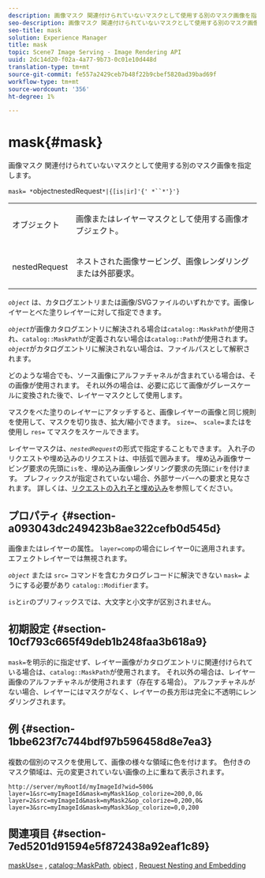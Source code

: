 ```yaml
---
description: 画像マスク 関連付けられていないマスクとして使用する別のマスク画像を指定します。
seo-description: 画像マスク 関連付けられていないマスクとして使用する別のマスク画像を指定します。
seo-title: mask
solution: Experience Manager
title: mask
topic: Scene7 Image Serving - Image Rendering API
uuid: 2dc14d20-f02a-4a77-9b73-0c01e10d448d
translation-type: tm+mt
source-git-commit: fe557a2429ceb7b48f22b9cbef5820ad39bad69f
workflow-type: tm+mt
source-wordcount: '356'
ht-degree: 1%

---
```



# mask{#mask}

画像マスク 関連付けられていないマスクとして使用する別のマスク画像を指定します。

`mask= *`objectnestedRequest`*|{[is|ir]'{' *``*'}'}`

<table id="simpletable_F5A8CD8D7E9B48DAB3C8184E8FE60D9B"> 
 <tr class="strow"> 
  <td class="stentry"> <p><span class="varname"> オブジェクト</span> </p></td> 
  <td class="stentry"> <p>画像またはレイヤーマスクとして使用する画像オブジェクト。 </p></td> 
 </tr> 
 <tr class="strow"> 
  <td class="stentry"> <p><span class="varname"> nestedRequest</span> </p></td> 
  <td class="stentry"> <p>ネストされた画像サービング、画像レンダリングまたは外部要求。 </p></td> 
 </tr> 
</table>

*`object`* は、カタログエントリまたは画像/SVGファイルのいずれかです。画像レイヤーとべた塗りレイヤーに対して指定できます。

*`object`*&#x200B;が画像カタログエントリに解決される場合は`catalog::MaskPath`が使用され、`catalog::MaskPath`が定義されない場合は`catalog::Path`が使用されます。 *`object`*&#x200B;がカタログエントリに解決されない場合は、ファイルパスとして解釈されます。

どのような場合でも、ソース画像にアルファチャネルが含まれている場合は、その画像が使用されます。 それ以外の場合は、必要に応じて画像がグレースケールに変換された後で、レイヤーマスクとして使用します。

マスクをべた塗りのレイヤーにアタッチすると、画像レイヤーの画像と同じ規則を使用して、マスクを切り抜き、拡大/縮小できます。 `size=`、 `scale=`またはを使用し `res=` てマスクをスケールできます。

レイヤーマスクは、*`nestedRequest`*&#x200B;の形式で指定することもできます。 入れ子のリクエストや埋め込みのリクエストは、中括弧で囲みます。 埋め込み画像サービング要求の先頭に`is`を、埋め込み画像レンダリング要求の先頭に`ir`を付けます。 プレフィックスが指定されていない場合、外部サーバーへの要求と見なされます。 詳しくは、[リクエストの入れ子と埋め込み](../../../../../is-api/http-ref/image-serving-api-ref/c-http-protocol-reference/c-syntax-and-features/r-request-nesting-and-embedding.md#reference-38ec66d4062046589e16c39bf1c6049b)を参照してください。

## プロパティ {#section-a093043dc249423b8ae322cefb0d545d}

画像またはレイヤーの属性。 `layer=comp`の場合にレイヤー0に適用されます。 エフェクトレイヤーでは無視されます。

*`object`* または `src=` コマンドを含むカタログレコードに解決できない `mask=` ようにする必要があり `catalog::Modifier`ます。

`is`と`ir`のプリフィックスでは、大文字と小文字が区別されません。

## 初期設定 {#section-10cf793c665f49deb1b248faa3b618a9}

`mask=`を明示的に指定せず、レイヤー画像がカタログエントリに関連付けられている場合は、`catalog::MaskPath`が使用されます。 それ以外の場合は、レイヤー画像のアルファチャネルが使用されます（存在する場合）。 アルファチャネルがない場合、レイヤーにはマスクがなく、レイヤーの長方形は完全に不透明にレンダリングされます。

## 例 {#section-1bbe623f7c744bdf97b596458d8e7ea3}

複数の個別のマスクを使用して、画像の様々な領域に色を付けます。 色付きのマスク領域は、元の変更されていない画像の上に重ねて表示されます。

`http://server/myRootId/myImageId?wid=500& layer=1&src=myImageId&mask=myMask1&op_colorize=200,0,0& layer=2&src=myImageId&mask=myMask2&op_colorize=0,200,0& layer=3&src=myImageId&mask=myMask3&op_colorize=0,0,200`

## 関連項目 {#section-7ed5201d91594e5f872438a92eaf1c89}

[maskUse=](../../../../../is-api/http-ref/image-serving-api-ref/c-http-protocol-reference/c-command-reference/r-maskuse.md#reference-9bb1fb5eee4a4bd38f33dadc1a752464) ,  [catalog::MaskPath](/help/aem-is-ir-api/is-api/image-catalog/image-serving-api-ref/c-image-catalog-reference/c-image-svg-data-reference/c-image-data-reference/r-maskpath-cat.md),  [object](../../../../../is-api/http-ref/image-serving-api-ref/c-http-protocol-reference/c-data-types/r-object.md#reference-2591bd24548d462782c68d138ef795a0) ,  [Request Nesting and Embedding](../../../../../is-api/http-ref/image-serving-api-ref/c-http-protocol-reference/c-syntax-and-features/r-request-nesting-and-embedding.md#reference-38ec66d4062046589e16c39bf1c6049b)
